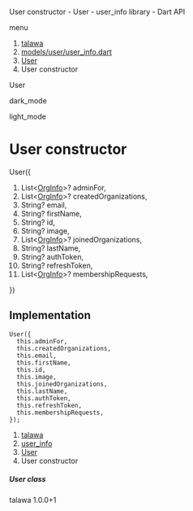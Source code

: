 




User constructor - User - user\_info library - Dart API







menu

1. [talawa](../../index.html)
2. [models/user/user\_info.dart](../../models_user_user_info/models_user_user_info-library.html)
3. [User](../../models_user_user_info/User-class.html)
4. User constructor

User


dark\_mode

light\_mode




# User constructor


User({

1. List<[OrgInfo](../../models_organization_org_info/OrgInfo-class.html)>? adminFor,
2. List<[OrgInfo](../../models_organization_org_info/OrgInfo-class.html)>? createdOrganizations,
3. String? email,
4. String? firstName,
5. String? id,
6. String? image,
7. List<[OrgInfo](../../models_organization_org_info/OrgInfo-class.html)>? joinedOrganizations,
8. String? lastName,
9. String? authToken,
10. String? refreshToken,
11. List<[OrgInfo](../../models_organization_org_info/OrgInfo-class.html)>? membershipRequests,

})

## Implementation

```
User({
  this.adminFor,
  this.createdOrganizations,
  this.email,
  this.firstName,
  this.id,
  this.image,
  this.joinedOrganizations,
  this.lastName,
  this.authToken,
  this.refreshToken,
  this.membershipRequests,
});
```

 


1. [talawa](../../index.html)
2. [user\_info](../../models_user_user_info/models_user_user_info-library.html)
3. [User](../../models_user_user_info/User-class.html)
4. User constructor

##### User class





talawa
1.0.0+1






